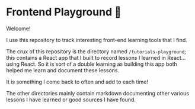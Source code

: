 # Frontend Playground 🥳

Welcome!

I use this repository to track interesting front-end learning tools that I find. 

The crux of this repository is the directory named `/tutorials-playground`; this contains a React app that I built to record lessons I learned in React... using React.
So it is sort of a double learning as building this app both helped me learn and document these lessons. 

It is something I come back to often and add to each time!

The other directories mainly contain markdown documenting other various lessons I have learned or good sources I have found.
